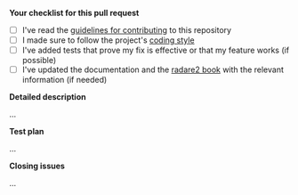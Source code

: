  <!-- Filling this template is mandatory -->

**Your checklist for this pull request**
- [ ] I've read the [guidelines for contributing](../DEVELOPERS.md) to this repository
- [ ] I made sure to follow the project's [coding style](../DEVELOPERS.md#code-style)
- [ ] I've added tests that prove my fix is effective or that my feature works (if possible)
- [ ] I've updated the documentation and the [radare2 book](../../radare2book) with the relevant information (if needed)

**Detailed description**

<!-- Explain the **details** for making this change. Is a new feature implemented? What existing problem does the pull request solve? How the pull request solves these issues? Please provide enough information so that others can review your pull request. -->

...

**Test plan**

<!-- What steps should the reviewer take to test your pull request? Demonstrate the code is solid. Example: The exact commands you ran and their output, screenshots/videos. This is your time to re-check that everything works and that you covered all the edge cases -->

...

**Closing issues**

<!-- put "closes #XXXX" in your comment to auto-close the issue that your PR fixes (if any). -->

...
